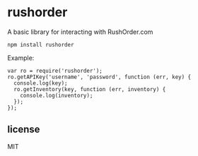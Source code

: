 # rushorder

A basic library for interacting with RushOrder.com

```
npm install rushorder
```

Example:

```
var ro = require('rushorder');
ro.getAPIKey('username', 'password', function (err, key) {
  console.log(key);
  ro.getInventory(key, function (err, inventory) {
    console.log(inventory);
  });
});
```

## license

MIT